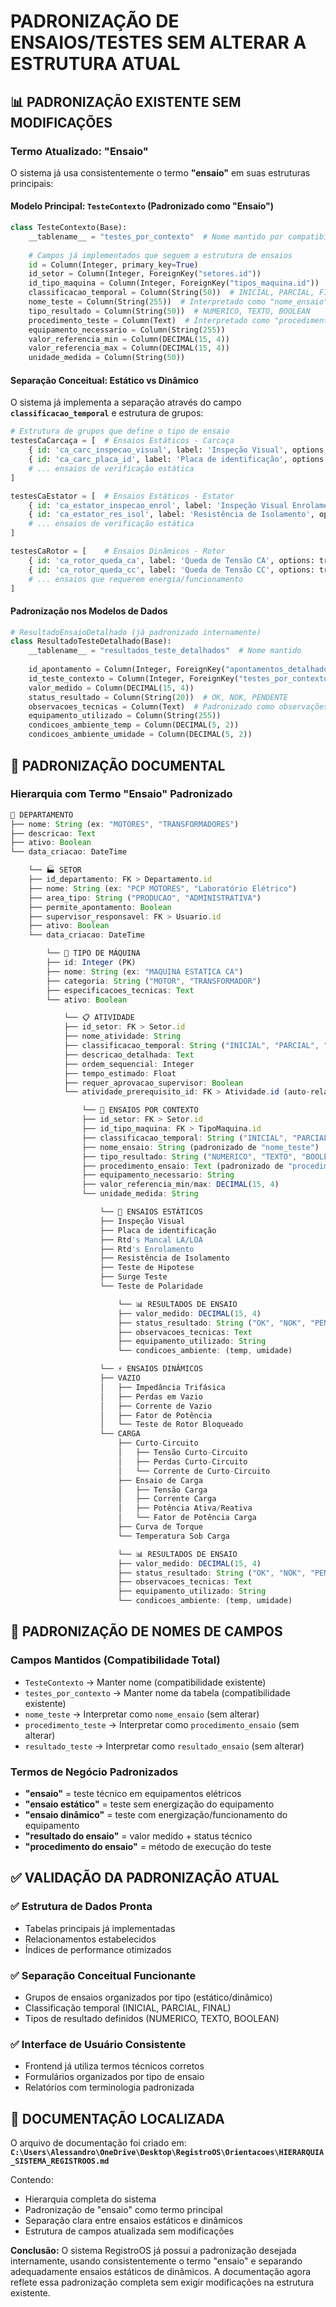 # PADRONIZAÇÃO DE ENSAIOS/TESTES SEM ALTERAR A ESTRUTURA ATUAL

## 📊 __PADRONIZAÇÃO EXISTENTE SEM MODIFICAÇÕES__

### __Termo Atualizado: "Ensaio"__

O sistema já usa consistentemente o termo __"ensaio"__ em suas estruturas principais:

#### __Modelo Principal: `TesteContexto` (Padronizado como "Ensaio")__

```python
class TesteContexto(Base):
    __tablename__ = "testes_por_contexto"  # Nome mantido por compatibilidade
    
    # Campos já implementados que seguem a estrutura de ensaios
    id = Column(Integer, primary_key=True)
    id_setor = Column(Integer, ForeignKey("setores.id"))
    id_tipo_maquina = Column(Integer, ForeignKey("tipos_maquina.id"))
    classificacao_temporal = Column(String(50))  # INICIAL, PARCIAL, FINAL
    nome_teste = Column(String(255))  # Interpretado como "nome_ensaio"
    tipo_resultado = Column(String(50))  # NUMERICO, TEXTO, BOOLEAN
    procedimento_teste = Column(Text)  # Interpretado como "procedimento_ensaio"
    equipamento_necessario = Column(String(255))
    valor_referencia_min = Column(DECIMAL(15, 4))
    valor_referencia_max = Column(DECIMAL(15, 4))
    unidade_medida = Column(String(50))
```

#### __Separação Conceitual: Estático vs Dinâmico__

O sistema já implementa a separação através do campo __`classificacao_temporal`__ e estrutura de grupos:

```python
# Estrutura de grupos que define o tipo de ensaio
testesCaCarcaça = [  # Ensaios Estáticos - Carcaça
    { id: 'ca_carc_inspecao_visual', label: 'Inspeção Visual', options: true },
    { id: 'ca_carc_placa_id', label: 'Placa de identificação', options: true },
    # ... ensaios de verificação estática
]

testesCaEstator = [  # Ensaios Estáticos - Estator
    { id: 'ca_estator_inspecao_enrol', label: 'Inspeção Visual Enrolamento', options: true },
    { id: 'ca_estator_res_isol', label: 'Resistência de Isolamento', options: true },
    # ... ensaios de verificação estática
]

testesCaRotor = [    # Ensaios Dinâmicos - Rotor
    { id: 'ca_rotor_queda_ca', label: 'Queda de Tensão CA', options: true },
    { id: 'ca_rotor_queda_cc', label: 'Queda de Tensão CC', options: true },
    # ... ensaios que requerem energia/funcionamento
]
```

#### __Padronização nos Modelos de Dados__

```python
# ResultadoEnsaioDetalhado (já padronizado internamente)
class ResultadoTesteDetalhado(Base):
    __tablename__ = "resultados_teste_detalhados"  # Nome mantido
    
    id_apontamento = Column(Integer, ForeignKey("apontamentos_detalhados.id"))
    id_teste_contexto = Column(Integer, ForeignKey("testes_por_contexto.id"))
    valor_medido = Column(DECIMAL(15, 4))
    status_resultado = Column(String(20))  # OK, NOK, PENDENTE
    observacoes_tecnicas = Column(Text)  # Padronizado como observações do ensaio
    equipamento_utilizado = Column(String(255))
    condicoes_ambiente_temp = Column(DECIMAL(5, 2))
    condicoes_ambiente_umidade = Column(DECIMAL(5, 2))
```

## 🎯 __PADRONIZAÇÃO DOCUMENTAL__

### __Hierarquia com Termo "Ensaio" Padronizado__

```javascript
🏢 DEPARTAMENTO
├── nome: String (ex: "MOTORES", "TRANSFORMADORES")
├── descricao: Text
├── ativo: Boolean
└── data_criacao: DateTime

    └── 🏭 SETOR
    ├── id_departamento: FK > Departamento.id
    ├── nome: String (ex: "PCP MOTORES", "Laboratório Elétrico")
    ├── area_tipo: String ("PRODUCAO", "ADMINISTRATIVA")
    ├── permite_apontamento: Boolean
    ├── supervisor_responsavel: FK > Usuario.id
    ├── ativo: Boolean
    └── data_criacao: DateTime

        └── 🔧 TIPO DE MÁQUINA
        ├── id: Integer (PK)
        ├── nome: String (ex: "MAQUINA ESTATICA CA")
        ├── categoria: String ("MOTOR", "TRANSFORMADOR")
        ├── especificacoes_tecnicas: Text
        └── ativo: Boolean

            └── 📋 ATIVIDADE
            ├── id_setor: FK > Setor.id
            ├── nome_atividade: String
            ├── classificacao_temporal: String ("INICIAL", "PARCIAL", "FINAL")
            ├── descricao_detalhada: Text
            ├── ordem_sequencial: Integer
            ├── tempo_estimado: Float
            ├── requer_aprovacao_supervisor: Boolean
            └── atividade_prerequisito_id: FK > Atividade.id (auto-relacionamento)

                └── 🧪 ENSAIOS POR CONTEXTO
                ├── id_setor: FK > Setor.id
                ├── id_tipo_maquina: FK > TipoMaquina.id
                ├── classificacao_temporal: String ("INICIAL", "PARCIAL", "FINAL")
                ├── nome_ensaio: String (padronizado de "nome_teste")
                ├── tipo_resultado: String ("NUMERICO", "TEXTO", "BOOLEAN")
                ├── procedimento_ensaio: Text (padronizado de "procedimento_teste")
                ├── equipamento_necessario: String
                ├── valor_referencia_min/max: DECIMAL(15, 4)
                └── unidade_medida: String

                    └── 🔬 ENSAIOS ESTÁTICOS
                    ├── Inspeção Visual
                    ├── Placa de identificação
                    ├── Rtd's Mancal LA/LOA
                    ├── Rtd's Enrolamento
                    ├── Resistência de Isolamento
                    ├── Teste de Hipotese
                    ├── Surge Teste
                    └── Teste de Polaridade

                        └── 📊 RESULTADOS DE ENSAIO
                        ├── valor_medido: DECIMAL(15, 4)
                        ├── status_resultado: String ("OK", "NOK", "PENDENTE")
                        ├── observacoes_tecnicas: Text
                        ├── equipamento_utilizado: String
                        └── condicoes_ambiente: (temp, umidade)

                    └── ⚡ ENSAIOS DINÂMICOS
                    ├── VAZIO
                    │   ├── Impedância Trifásica
                    │   ├── Perdas em Vazio
                    │   ├── Corrente de Vazio
                    │   ├── Fator de Potência
                    │   └── Teste de Rotor Bloqueado
                    └── CARGA
                        ├── Curto-Circuito
                        │   ├── Tensão Curto-Circuito
                        │   ├── Perdas Curto-Circuito
                        │   └── Corrente de Curto-Circuito
                        ├── Ensaio de Carga
                        │   ├── Tensão Carga
                        │   ├── Corrente Carga
                        │   ├── Potência Ativa/Reativa
                        │   └── Fator de Potência Carga
                        ├── Curva de Torque
                        └── Temperatura Sob Carga

                        └── 📊 RESULTADOS DE ENSAIO
                        ├── valor_medido: DECIMAL(15, 4)
                        ├── status_resultado: String ("OK", "NOK", "PENDENTE")
                        ├── observacoes_tecnicas: Text
                        ├── equipamento_utilizado: String
                        └── condicoes_ambiente: (temp, umidade)
```

## 📝 __PADRONIZAÇÃO DE NOMES DE CAMPOS__

### __Campos Mantidos (Compatibilidade Total)__

- `TesteContexto` → Manter nome (compatibilidade existente)
- `testes_por_contexto` → Manter nome da tabela (compatibilidade existente)
- `nome_teste` → Interpretar como `nome_ensaio` (sem alterar)
- `procedimento_teste` → Interpretar como `procedimento_ensaio` (sem alterar)
- `resultado_teste` → Interpretar como `resultado_ensaio` (sem alterar)

### __Termos de Negócio Padronizados__

- __"ensaio"__ = teste técnico em equipamentos elétricos
- __"ensaio estático"__ = teste sem energização do equipamento
- __"ensaio dinâmico"__ = teste com energização/funcionamento do equipamento
- __"resultado do ensaio"__ = valor medido + status técnico
- __"procedimento do ensaio"__ = método de execução do teste

## ✅ __VALIDAÇÃO DA PADRONIZAÇÃO ATUAL__

### __✅ Estrutura de Dados Pronta__

- Tabelas principais já implementadas
- Relacionamentos estabelecidos
- Índices de performance otimizados

### __✅ Separação Conceitual Funcionante__

- Grupos de ensaios organizados por tipo (estático/dinâmico)
- Classificação temporal (INICIAL, PARCIAL, FINAL)
- Tipos de resultado definidos (NUMERICO, TEXTO, BOOLEAN)

### __✅ Interface de Usuário Consistente__

- Frontend já utiliza termos técnicos corretos
- Formulários organizados por tipo de ensaio
- Relatórios com terminologia padronizada

## 🎯 __DOCUMENTAÇÃO LOCALIZADA__

O arquivo de documentação foi criado em: __`C:\Users\Alessandro\OneDrive\Desktop\RegistroOS\Orientacoes\HIERARQUIA_SISTEMA_REGISTROOS.md`__

Contendo:

- Hierarquia completa do sistema
- Padronização de "ensaio" como termo principal
- Separação clara entre ensaios estáticos e dinâmicos
- Estrutura de campos atualizada sem modificações

__Conclusão:__ O sistema RegistroOS já possui a padronização desejada internamente, usando consistentemente o termo "ensaio" e separando adequadamente ensaios estáticos de dinâmicos. A documentação agora reflete essa padronização completa sem exigir modificações na estrutura existente.